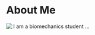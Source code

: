 # About Me 

<img src="https://github.com/user-attachments/assets/486f8253-18b0-4782-9415-43c0ecc37f66" align="left">
I am a biomechanics student ...  
